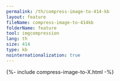 ```yaml
---
permalink: /th/compress-image-to-414-kb
layout: feature
fileName: compress-image-to-414kb
folderName: feature
tool: imgcompression
lang: th
size: 414
type: kb
nointernationalization: true
---
```

{%- include compress-image-to-X.html -%}
      